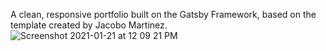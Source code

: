 A clean, responsive portfolio built on the Gatsby Framework, based on the template created by Jacobo Martinez.![Screenshot 2021-01-21 at 12 09 21 PM](https://user-images.githubusercontent.com/59877986/123072288-09eed600-d433-11eb-9e2b-076d8eba8a78.png)
